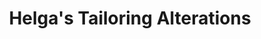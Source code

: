 ---
title: "Helga's Tailoring Alterations"
url: /tallahassee/helgas-tailoring-alterations/
shop: tailor
---